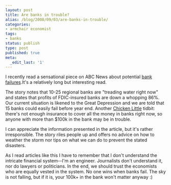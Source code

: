 ```yaml
---
layout: post
title: Are banks in trouble?
alias: /blog/2008/09/03/are-banks-in-trouble/
categories:
- armchair economist
tags:
- banks
status: publish
type: post
published: true
meta:
  _edit_last: '1'
---
```

I recently read a sensational piece on ABC News about potential <a title="ABC News: the sky is falling!" href="http://abcnews.go.com/Business/story?id=5660122&amp;page=1" target="_blank">bank failures</a>.It's a relatively long but interesting read.

The story notes that 10-25 regional banks are "treading water right now" and states that profits of FDIC-insured banks are down a whopping 86%. Our current situation is likened to the Great Depression and we are told that 15 banks could easily fail before year end. Another <a title="wikipedia for Chicken Little" href="http://en.wikipedia.org/wiki/The_Sky_Is_Falling_(fable)" target="_blank">Chicken Little</a> tidbit: there's not enough insurance to cover all the money in banks right now, so anyone with more than $100k in the bank may be in trouble.

I can appreciate the information presented in the article, but it's rather irresponsible. The story riles people up and offers no advice on how to weather the storm nor tips on what we can do to prevent the stated disasters.

As I read articles like this I have to remember that I don't understand the intricate financial system--I'm an engineer. Journalists don't understand it, nor do lawyers or politicians. In the end, we should trust the economists who are equally vested in the system. No one wins when banks fail. The sky is not falling, but if it is, your 100k+ in the bank won't matter anyway :)
